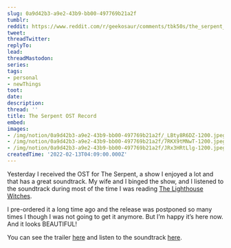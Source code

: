```yaml
---
slug: 0a9d42b3-a9e2-43b9-bb00-497769b21a2f
tumblr:
reddit: https://www.reddit.com/r/geekosaur/comments/tbk50s/the_serpent_ost_record/
tweet:
threadTwitter:
replyTo:
lead:
threadMastodon:
series:
tags:
- personal
- newThings
toot:
date:
description:
thread: ''
title: The Serpent OST Record
embed:
images:
- /img/notion/0a9d42b3-a9e2-43b9-bb00-497769b21a2f/_LBty8R6DZ-1200.jpeg
- /img/notion/0a9d42b3-a9e2-43b9-bb00-497769b21a2f/7RKX9tMNwT-1200.jpeg
- /img/notion/0a9d42b3-a9e2-43b9-bb00-497769b21a2f/JRx3HRtLlg-1200.jpeg
createdTime: '2022-02-13T04:09:00.000Z'
---
```


Yesterday I received the OST for The Serpent, a show I enjoyed a lot and that has a great soundtrack. My wife and I binged the show, and I listened to the soundtrack during most of the time I was reading [The Lighthouse Witches](https://geekosaur.com/post/the-lighthouse-witches-book-notes/).

I pre-ordered it a long time ago and the release was postponed so many times I though I was not going to get it anymore. But I’m happy it’s here now. And it looks BEAUTIFUL!

You can see the trailer [here](https://www.youtube.com/watch?v=TgB7rMuxY-s) and listen to the soundtrack [here](https://www.youtube.com/watch?v=ZgJeWP_vw8M&list=PLuF78wm0RiGZlDiRBcCa06LCQLBC4T938).